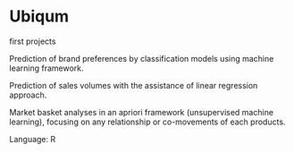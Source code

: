 # Ubiqum
first projects

Prediction of brand preferences by classification models using machine learning framework.

Prediction of sales volumes with the assistance of linear regression approach.

Market basket analyses in an apriori framework (unsupervised machine learning), focusing on any relationship or co-movements of each products.

Language: R
